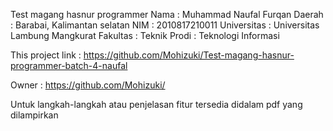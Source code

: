 Test magang hasnur programmer
Nama : Muhammad Naufal Furqan
Daerah : Barabai, Kalimantan selatan
NIM : 2010817210011
Universitas : Universitas Lambung Mangkurat
Fakultas : Teknik
Prodi : Teknologi Informasi

This project link : https://github.com/Mohizuki/Test-magang-hasnur-programmer-batch-4-naufal

Owner : https://github.com/Mohizuki/

Untuk langkah-langkah atau penjelasan fitur tersedia didalam pdf yang dilampirkan
